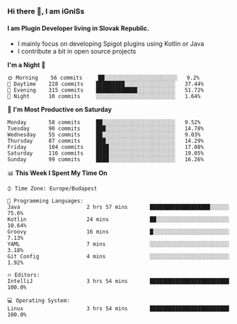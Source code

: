 ### Hi there 👋, I am iGniSs

#### I am Plugin Developer living in Slovak Republic.
- I mainly focus on developing Spigot plugins using Kotlin or Java
- I contribute a bit in open source projects

<!--START_SECTION:waka-->
**I'm a Night 🦉** 

```text
🌞 Morning    56 commits     ██░░░░░░░░░░░░░░░░░░░░░░░   9.2% 
🌆 Daytime    228 commits    █████████░░░░░░░░░░░░░░░░   37.44% 
🌃 Evening    315 commits    █████████████░░░░░░░░░░░░   51.72% 
🌙 Night      10 commits     ░░░░░░░░░░░░░░░░░░░░░░░░░   1.64%

```
📅 **I'm Most Productive on Saturday** 

```text
Monday       58 commits     ██░░░░░░░░░░░░░░░░░░░░░░░   9.52% 
Tuesday      90 commits     ███░░░░░░░░░░░░░░░░░░░░░░   14.78% 
Wednesday    55 commits     ██░░░░░░░░░░░░░░░░░░░░░░░   9.03% 
Thursday     87 commits     ███░░░░░░░░░░░░░░░░░░░░░░   14.29% 
Friday       104 commits    ████░░░░░░░░░░░░░░░░░░░░░   17.08% 
Saturday     116 commits    ████░░░░░░░░░░░░░░░░░░░░░   19.05% 
Sunday       99 commits     ████░░░░░░░░░░░░░░░░░░░░░   16.26%

```


📊 **This Week I Spent My Time On** 

```text
⌚︎ Time Zone: Europe/Budapest

💬 Programming Languages: 
Java                     2 hrs 57 mins       ███████████████████░░░░░░   75.6% 
Kotlin                   24 mins             ██░░░░░░░░░░░░░░░░░░░░░░░   10.64% 
Groovy                   16 mins             █░░░░░░░░░░░░░░░░░░░░░░░░   7.13% 
YAML                     7 mins              ░░░░░░░░░░░░░░░░░░░░░░░░░   3.18% 
Git Config               4 mins              ░░░░░░░░░░░░░░░░░░░░░░░░░   1.92%

🔥 Editors: 
IntelliJ                 3 hrs 54 mins       █████████████████████████   100.0%

💻 Operating System: 
Linux                    3 hrs 54 mins       █████████████████████████   100.0%

```


<!--END_SECTION:waka-->
